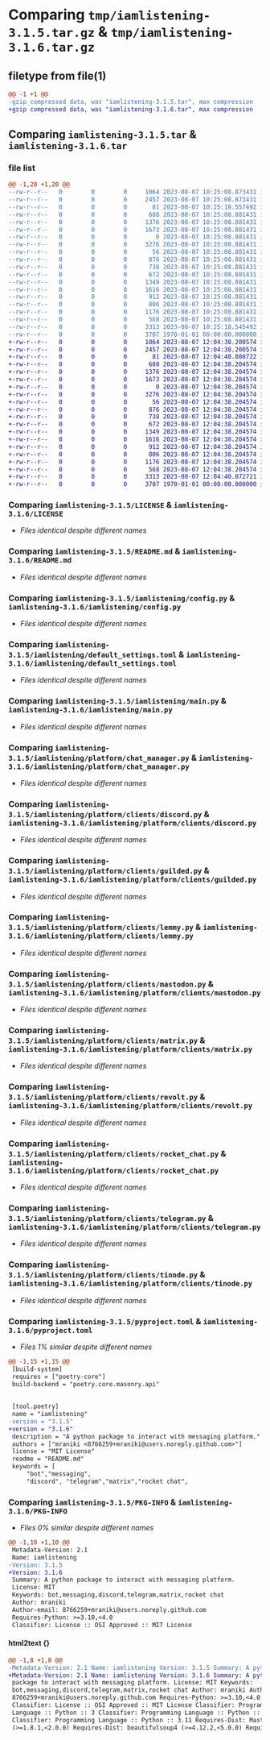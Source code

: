 # Comparing `tmp/iamlistening-3.1.5.tar.gz` & `tmp/iamlistening-3.1.6.tar.gz`

## filetype from file(1)

```diff
@@ -1 +1 @@
-gzip compressed data, was "iamlistening-3.1.5.tar", max compression
+gzip compressed data, was "iamlistening-3.1.6.tar", max compression
```

## Comparing `iamlistening-3.1.5.tar` & `iamlistening-3.1.6.tar`

### file list

```diff
@@ -1,20 +1,20 @@
--rw-r--r--   0        0        0     1064 2023-08-07 10:25:08.873431 iamlistening-3.1.5/LICENSE
--rw-r--r--   0        0        0     2457 2023-08-07 10:25:08.873431 iamlistening-3.1.5/README.md
--rw-r--r--   0        0        0       81 2023-08-07 10:25:18.557492 iamlistening-3.1.5/iamlistening/__init__.py
--rw-r--r--   0        0        0      688 2023-08-07 10:25:08.881431 iamlistening-3.1.5/iamlistening/config.py
--rw-r--r--   0        0        0     1376 2023-08-07 10:25:08.881431 iamlistening-3.1.5/iamlistening/default_settings.toml
--rw-r--r--   0        0        0     1673 2023-08-07 10:25:08.881431 iamlistening-3.1.5/iamlistening/main.py
--rw-r--r--   0        0        0        0 2023-08-07 10:25:08.881431 iamlistening-3.1.5/iamlistening/platform/__init__.py
--rw-r--r--   0        0        0     3276 2023-08-07 10:25:08.881431 iamlistening-3.1.5/iamlistening/platform/chat_manager.py
--rw-r--r--   0        0        0       56 2023-08-07 10:25:08.881431 iamlistening-3.1.5/iamlistening/platform/clients/__init__.py
--rw-r--r--   0        0        0      876 2023-08-07 10:25:08.881431 iamlistening-3.1.5/iamlistening/platform/clients/discord.py
--rw-r--r--   0        0        0      738 2023-08-07 10:25:08.881431 iamlistening-3.1.5/iamlistening/platform/clients/guilded.py
--rw-r--r--   0        0        0      672 2023-08-07 10:25:08.881431 iamlistening-3.1.5/iamlistening/platform/clients/lemmy.py
--rw-r--r--   0        0        0     1349 2023-08-07 10:25:08.881431 iamlistening-3.1.5/iamlistening/platform/clients/mastodon.py
--rw-r--r--   0        0        0     1616 2023-08-07 10:25:08.881431 iamlistening-3.1.5/iamlistening/platform/clients/matrix.py
--rw-r--r--   0        0        0      912 2023-08-07 10:25:08.881431 iamlistening-3.1.5/iamlistening/platform/clients/revolt.py
--rw-r--r--   0        0        0      806 2023-08-07 10:25:08.881431 iamlistening-3.1.5/iamlistening/platform/clients/rocket_chat.py
--rw-r--r--   0        0        0     1176 2023-08-07 10:25:08.881431 iamlistening-3.1.5/iamlistening/platform/clients/telegram.py
--rw-r--r--   0        0        0      568 2023-08-07 10:25:08.881431 iamlistening-3.1.5/iamlistening/platform/clients/tinode.py
--rw-r--r--   0        0        0     3313 2023-08-07 10:25:18.545492 iamlistening-3.1.5/pyproject.toml
--rw-r--r--   0        0        0     3707 1970-01-01 00:00:00.000000 iamlistening-3.1.5/PKG-INFO
+-rw-r--r--   0        0        0     1064 2023-08-07 12:04:38.200574 iamlistening-3.1.6/LICENSE
+-rw-r--r--   0        0        0     2457 2023-08-07 12:04:38.200574 iamlistening-3.1.6/README.md
+-rw-r--r--   0        0        0       81 2023-08-07 12:04:40.080722 iamlistening-3.1.6/iamlistening/__init__.py
+-rw-r--r--   0        0        0      688 2023-08-07 12:04:38.204574 iamlistening-3.1.6/iamlistening/config.py
+-rw-r--r--   0        0        0     1376 2023-08-07 12:04:38.204574 iamlistening-3.1.6/iamlistening/default_settings.toml
+-rw-r--r--   0        0        0     1673 2023-08-07 12:04:38.204574 iamlistening-3.1.6/iamlistening/main.py
+-rw-r--r--   0        0        0        0 2023-08-07 12:04:38.204574 iamlistening-3.1.6/iamlistening/platform/__init__.py
+-rw-r--r--   0        0        0     3276 2023-08-07 12:04:38.204574 iamlistening-3.1.6/iamlistening/platform/chat_manager.py
+-rw-r--r--   0        0        0       56 2023-08-07 12:04:38.204574 iamlistening-3.1.6/iamlistening/platform/clients/__init__.py
+-rw-r--r--   0        0        0      876 2023-08-07 12:04:38.204574 iamlistening-3.1.6/iamlistening/platform/clients/discord.py
+-rw-r--r--   0        0        0      738 2023-08-07 12:04:38.204574 iamlistening-3.1.6/iamlistening/platform/clients/guilded.py
+-rw-r--r--   0        0        0      672 2023-08-07 12:04:38.204574 iamlistening-3.1.6/iamlistening/platform/clients/lemmy.py
+-rw-r--r--   0        0        0     1349 2023-08-07 12:04:38.204574 iamlistening-3.1.6/iamlistening/platform/clients/mastodon.py
+-rw-r--r--   0        0        0     1616 2023-08-07 12:04:38.204574 iamlistening-3.1.6/iamlistening/platform/clients/matrix.py
+-rw-r--r--   0        0        0      912 2023-08-07 12:04:38.204574 iamlistening-3.1.6/iamlistening/platform/clients/revolt.py
+-rw-r--r--   0        0        0      806 2023-08-07 12:04:38.204574 iamlistening-3.1.6/iamlistening/platform/clients/rocket_chat.py
+-rw-r--r--   0        0        0     1176 2023-08-07 12:04:38.204574 iamlistening-3.1.6/iamlistening/platform/clients/telegram.py
+-rw-r--r--   0        0        0      568 2023-08-07 12:04:38.204574 iamlistening-3.1.6/iamlistening/platform/clients/tinode.py
+-rw-r--r--   0        0        0     3313 2023-08-07 12:04:40.072721 iamlistening-3.1.6/pyproject.toml
+-rw-r--r--   0        0        0     3707 1970-01-01 00:00:00.000000 iamlistening-3.1.6/PKG-INFO
```

### Comparing `iamlistening-3.1.5/LICENSE` & `iamlistening-3.1.6/LICENSE`

 * *Files identical despite different names*

### Comparing `iamlistening-3.1.5/README.md` & `iamlistening-3.1.6/README.md`

 * *Files identical despite different names*

### Comparing `iamlistening-3.1.5/iamlistening/config.py` & `iamlistening-3.1.6/iamlistening/config.py`

 * *Files identical despite different names*

### Comparing `iamlistening-3.1.5/iamlistening/default_settings.toml` & `iamlistening-3.1.6/iamlistening/default_settings.toml`

 * *Files identical despite different names*

### Comparing `iamlistening-3.1.5/iamlistening/main.py` & `iamlistening-3.1.6/iamlistening/main.py`

 * *Files identical despite different names*

### Comparing `iamlistening-3.1.5/iamlistening/platform/chat_manager.py` & `iamlistening-3.1.6/iamlistening/platform/chat_manager.py`

 * *Files identical despite different names*

### Comparing `iamlistening-3.1.5/iamlistening/platform/clients/discord.py` & `iamlistening-3.1.6/iamlistening/platform/clients/discord.py`

 * *Files identical despite different names*

### Comparing `iamlistening-3.1.5/iamlistening/platform/clients/guilded.py` & `iamlistening-3.1.6/iamlistening/platform/clients/guilded.py`

 * *Files identical despite different names*

### Comparing `iamlistening-3.1.5/iamlistening/platform/clients/lemmy.py` & `iamlistening-3.1.6/iamlistening/platform/clients/lemmy.py`

 * *Files identical despite different names*

### Comparing `iamlistening-3.1.5/iamlistening/platform/clients/mastodon.py` & `iamlistening-3.1.6/iamlistening/platform/clients/mastodon.py`

 * *Files identical despite different names*

### Comparing `iamlistening-3.1.5/iamlistening/platform/clients/matrix.py` & `iamlistening-3.1.6/iamlistening/platform/clients/matrix.py`

 * *Files identical despite different names*

### Comparing `iamlistening-3.1.5/iamlistening/platform/clients/revolt.py` & `iamlistening-3.1.6/iamlistening/platform/clients/revolt.py`

 * *Files identical despite different names*

### Comparing `iamlistening-3.1.5/iamlistening/platform/clients/rocket_chat.py` & `iamlistening-3.1.6/iamlistening/platform/clients/rocket_chat.py`

 * *Files identical despite different names*

### Comparing `iamlistening-3.1.5/iamlistening/platform/clients/telegram.py` & `iamlistening-3.1.6/iamlistening/platform/clients/telegram.py`

 * *Files identical despite different names*

### Comparing `iamlistening-3.1.5/iamlistening/platform/clients/tinode.py` & `iamlistening-3.1.6/iamlistening/platform/clients/tinode.py`

 * *Files identical despite different names*

### Comparing `iamlistening-3.1.5/pyproject.toml` & `iamlistening-3.1.6/pyproject.toml`

 * *Files 1% similar despite different names*

```diff
@@ -1,15 +1,15 @@
 [build-system]
 requires = ["poetry-core"]
 build-backend = "poetry.core.masonry.api"
 
 
 [tool.poetry]
 name = "iamlistening"
-version = "3.1.5"
+version = "3.1.6"
 description = "A python package to interact with messaging platform."
 authors = ["mraniki <8766259+mraniki@users.noreply.github.com>"]
 license = "MIT License"
 readme = "README.md"
 keywords = [
     "bot","messaging",
     "discord", "telegram","matrix","rocket chat",
```

### Comparing `iamlistening-3.1.5/PKG-INFO` & `iamlistening-3.1.6/PKG-INFO`

 * *Files 0% similar despite different names*

```diff
@@ -1,10 +1,10 @@
 Metadata-Version: 2.1
 Name: iamlistening
-Version: 3.1.5
+Version: 3.1.6
 Summary: A python package to interact with messaging platform.
 License: MIT
 Keywords: bot,messaging,discord,telegram,matrix,rocket chat
 Author: mraniki
 Author-email: 8766259+mraniki@users.noreply.github.com
 Requires-Python: >=3.10,<4.0
 Classifier: License :: OSI Approved :: MIT License
```

#### html2text {}

```diff
@@ -1,8 +1,8 @@
-Metadata-Version: 2.1 Name: iamlistening Version: 3.1.5 Summary: A python
+Metadata-Version: 2.1 Name: iamlistening Version: 3.1.6 Summary: A python
 package to interact with messaging platform. License: MIT Keywords:
 bot,messaging,discord,telegram,matrix,rocket chat Author: mraniki Author-email:
 8766259+mraniki@users.noreply.github.com Requires-Python: >=3.10,<4.0
 Classifier: License :: OSI Approved :: MIT License Classifier: Programming
 Language :: Python :: 3 Classifier: Programming Language :: Python :: 3.10
 Classifier: Programming Language :: Python :: 3.11 Requires-Dist: Mastodon.py
 (>=1.8.1,<2.0.0) Requires-Dist: beautifulsoup4 (>=4.12.2,<5.0.0) Requires-Dist:
```

